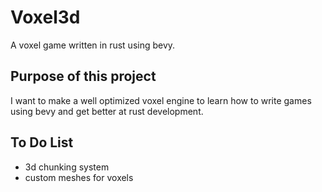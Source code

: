# Voxel3d
A voxel game written in rust using bevy.

## Purpose of this project
I want to make a well optimized voxel engine to learn how to write games using bevy and get better at rust development.

## To Do List
- 3d chunking system
- custom meshes for voxels